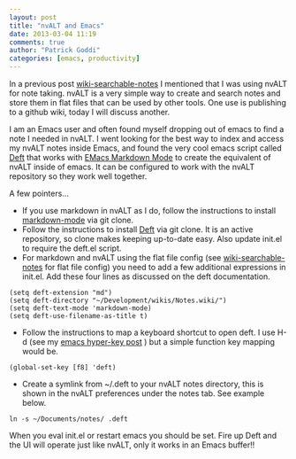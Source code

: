 ```yaml
---
layout: post
title: "nvALT and Emacs"
date: 2013-03-04 11:19
comments: true
author: "Patrick Goddi"
categories: [emacs, productivity]
---
```

In a previous post [wiki-searchable-notes](/blog/2012/12/17/wiki-plus-searchable-notes/) I mentioned that I was using nvALT for note taking. nvALT is a very simple way to create and search notes and store them in flat files that can be used by other tools. One use is publishing to a github wiki, today I will discuss another.

I am an Emacs user and often found myself dropping out of emacs to find a note I needed in nvALT. I went looking for the best way to index and access my nvALT notes inside Emacs, and found the very cool emacs script called [Deft](http://jblevins.org/projects/deft/) that works with [EMacs Markdown Mode](http://jblevins.org/projects/markdown-mode/) to create the equivalent of nvALT inside of emacs. It can be configured to work with the nvALT repository so they work well together.

A few pointers...

* If you use markdown in nvALT as I do, follow the instructions to install [markdown-mode](http://jblevins.org/projects/markdown-mode/) via git clone.
* Follow the instructions to install  [Deft](http://jblevins.org/projects/deft/) via git clone. It is an active repository, so clone makes keeping up-to-date easy. Also update init.el to require the deft.el script.
* For markdown and nvALT using the flat file config (see  [wiki-searchable-notes](http://www.pragmaux.com/post/38158334752/wiki-searchable-notes) for flat file config) you need to add a few additional expressions in init.el. Add these four lines as discussed on the deft documentation.
```
(setq deft-extension "md")
(setq deft-directory "~/Development/wikis/Notes.wiki/")
(setq deft-text-mode 'markdown-mode)
(setq deft-use-filename-as-title t)
```
* Follow the instructions to map a keyboard shortcut to open deft. I use H-d (see my [emacs hyper-key post](http://www.pragmaux.com/post/41867238595/emacs-experimental-hyper-key-mappings) ) but a simple function key mapping would be.
```
(global-set-key [f8] 'deft)
```      
* Create a symlink from ~/.deft to your nvALT notes directory, this is shown in the nvALT preferences under the notes tab. See example below.
```
ln -s ~/Documents/notes/ .deft
```
When you eval init.el or restart emacs you should be set. Fire up Deft and the UI will operate just like nvALT, only it works in an Emacs buffer!!

      